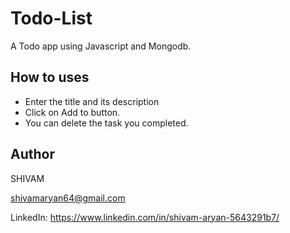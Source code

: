 # Todo-List
A Todo app using Javascript and Mongodb.

## How to uses

* Enter the title and its description
* Click on Add to button.
* You can delete the task you completed.
  
## Author 

SHIVAM

shivamaryan64@gmail.com

LinkedIn:  https://www.linkedin.com/in/shivam-aryan-5643291b7/
